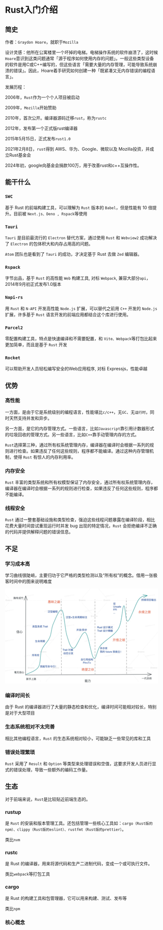 # Rust入门介绍

## 简史

作者：`Graydon Hoare`，就职于`Mozilla`

设计灵感：他所在公寓楼里一个坏掉的电梯。电梯操作系统的软件崩溃了，这时候`Hoare`意识到这类问题通常「源于程序如何使用内存的问题」。一般这些类型设备的软件是用C或C++编写的，但这些语言「需要大量的内存管理，可能导致系统崩溃的错误」。因此，Hoare着手研究如何创建一种「既紧凑又无内存错误的编程语言」。

发展历程：

2006年，`Rust`作为一个个人项目被启动

2009年，`Mozilla`开始赞助

2010年，首次公开。编译器源码迁移`rust`，称为`rustc`

2012年，发布第一个正式版rust编译器

2015年5月15日，正式发布`rust1.0`

2021年2月8日，`rust`得到 AWS、华为、Google、微软以及 Mozilla投资，并成立Rust基金会

2024年初，google向基金会捐款100万，用于改善rust和c++互操作性。


## 能干什么

### `SWC`

基于 Rust 的前端构建工具，可以理解为 `Rust` 版本的 `Babel`，但是性能有 10 倍提升。目前被 `Next.js、Deno , Rspack`等使用

### `Tauri`

`Tauri` 是目前最流行的 `Electron` 替代方案，通过使用 `Rust` 和 `Webview2` 成功解决了 `Electron` 的包体积大和内存占用高的问题。

`Atom` 团队也是看到了 `Tauri` 的成功，才决定基于 Rust 去做 `Zed` 编辑器。

### `Rspack`

字节出品，基于 `Rust` 的高性能 `Web` 构建工具, 对标 `Webpack`, 兼容大部分`api`，2014年9月初正式发布1.0版本

### `Napi-rs`

用 `Rust` 和 `N-API` 开发高性能 `Node.js` 扩展，可以替代之前用 `C++` 开发的 `Node.js` 扩展，许多基于 `Rust` 语言开发的前端应用都结合这个库进行使用。

### `Parcel2`

零配置构建工具，特点是快速编译和不需要配置，和 `Vite、Webpack`等打包比起来更加简单，而且是基于 `Rust` 开发

### `Rocket`

可以帮助开发人员轻松编写安全的Web应用程序, 对标 Expressjs，性能卓越


## 优势

### 高性能

一方面，是由于它是系统级别的编程语言，性能堪比`c/c++`，无`GC`、无`运行时`，同时天然支持并发和异步。

另一方面，是它的内存管理方式。一些语言，比如`Javascript`靠引用计数器形式的垃圾回收的管理方式。另一些语言，比如`C++`靠手动管理内存的方式。

`Rust`选择第三种，通过所有权系统管理内存，编译器在编译时会根据一系列的规则进行检查。如果违反了任何这些规则，程序都不能编译。通过这种内存管理机制，使得 `Rust` 有惊人的内存利用率。


### 内存安全

`Rust` 丰富的类型系统和所有权模型保证了内存安全，通过所有权系统管理内存，编译器在编译时会根据一系列的规则进行检查，如果违反了任何这些规则，程序都不能编译。

### 线程安全

`Rust` 通过一整套基础设施和类型检查，强迫这些线程问题暴露在编译阶段，相比花费大量时间尝试重现运行时并发 bug 出现的特定情况，`Rust` 会拒绝编译不正确的代码并提供解释问题的错误信息。

## 不足

### 学习成本高

学习曲线很陡峭，主要归功于它严格的类型检测以及“所有权”的概念。借用一张极客时间中的图来说明难度

![rust-study](./imgs/rust-study-hard.png)

### 编译时间长

由于 Rust 的编译器进行了大量的静态检查和优化，编译时间可能相对较长，特别是对于大型项目

### 生态系统相对不太完善

相比其他编程语言，`Rust` 的生态系统相对较小，可能缺乏一些常见的库和工具

### 错误处理繁琐

`Rust` 采用了 `Result` 和 `Option` 等类型来处理错误和空值，这要求开发人员进行显式的错误处理，导致一些额外的编码工作量。

## 生态

对于前端来说，`Rust`是比较贴近前端生态的。

### rustup

是 `Rust` 的安装和版本管理工具。还包括管理一些核心工具如：`cargo（Rust版的npm）、clippy（Rust版的eslint）、rustfmt（Rust版的prettier）`。

类比`nvm`

### rustc

是 Rust 的编译器，用来将源代码和生产二进制代码，变成一个或可执行文件。

类比`webpack`等打包工具

### cargo

是 Rust 的构建工具和包管理器，它可以用来构建、测试、发布等

类比`npm`

### 核心概念